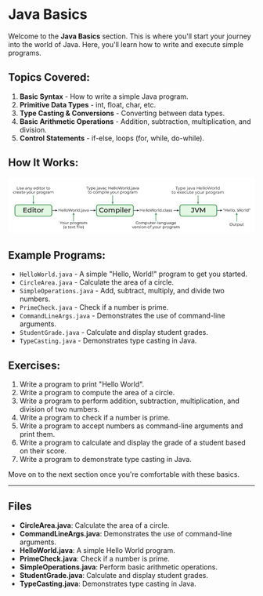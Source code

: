 # Java Basics

Welcome to the **Java Basics** section. This is where you'll start your journey into the world of Java. Here, you'll learn how to write and execute simple programs.

## Topics Covered:
1. **Basic Syntax** - How to write a simple Java program.
2. **Primitive Data Types** - int, float, char, etc.
3. **Type Casting & Conversions** - Converting between data types.
4. **Basic Arithmetic Operations** - Addition, subtraction, multiplication, and division.
5. **Control Statements** - if-else, loops (for, while, do-while).

## How It Works:
![Java Basics](Assets/Java-CheatSheet.png)

## Example Programs:
- `HelloWorld.java` - A simple "Hello, World!" program to get you started.
- `CircleArea.java` - Calculate the area of a circle.
- `SimpleOperations.java` - Add, subtract, multiply, and divide two numbers.
- `PrimeCheck.java` - Check if a number is prime.
- `CommandLineArgs.java` - Demonstrates the use of command-line arguments.
- `StudentGrade.java` - Calculate and display student grades.
- `TypeCasting.java` - Demonstrates type casting in Java.

## Exercises:
1. Write a program to print "Hello World".
2. Write a program to compute the area of a circle.
3. Write a program to perform addition, subtraction, multiplication, and division of two numbers.
4. Write a program to check if a number is prime.
5. Write a program to accept numbers as command-line arguments and print them.
6. Write a program to calculate and display the grade of a student based on their score.
7. Write a program to demonstrate type casting in Java.

Move on to the next section once you're comfortable with these basics.

---

## Files

- **CircleArea.java**: Calculate the area of a circle.
- **CommandLineArgs.java**: Demonstrates the use of command-line arguments.
- **HelloWorld.java**: A simple Hello World program.
- **PrimeCheck.java**: Check if a number is prime.
- **SimpleOperations.java**: Perform basic arithmetic operations.
- **StudentGrade.java**: Calculate and display student grades.
- **TypeCasting.java**: Demonstrates type casting in Java.